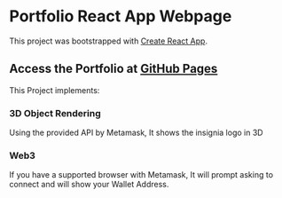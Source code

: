 # Portfolio React App Webpage

This project was bootstrapped with [Create React App](https://github.com/facebook/create-react-app).

## Access the Portfolio at [GitHub Pages](reinosofrancisco.github.io/)

This Project implements:

### 3D Object Rendering

Using the provided API by Metamask, It shows the insignia logo in 3D

### Web3

If you have a supported browser with Metamask, It will prompt asking to connect
and will show your Wallet Address.


